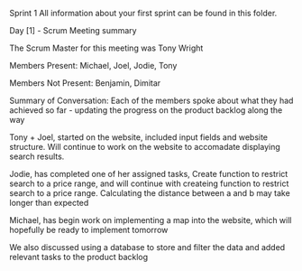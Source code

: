 Sprint 1
All information about your first sprint can be found in this folder.

Day [1] - Scrum Meeting summary

The Scrum Master for this meeting was Tony Wright

Members Present:
Michael, Joel, Jodie, Tony

Members Not Present:
Benjamin, Dimitar

Summary of Conversation:
Each of the members spoke about what they had achieved so far - updating the progress on the product backlog along the way

Tony + Joel, started on the website, included input fields and website structure. Will continue to work on the website to accomadate displaying search results.

Jodie, has completed one of her assigned tasks, Create function to restrict search to a price range, and will continue with createing function to restrict search to a price range. Calculating the distance between a and b may take longer than expected

Michael, has begin work on implementing a map into the website, which will hopefully be ready to implement tomorrow

We also discussed using a database to store and filter the data and added relevant tasks to the product backlog
